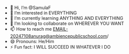 - 👋 Hi, I’m @SamulaF
- 👀 I’m interested in EVERYTHING
- 🌱 I’m currently learning ANYTHING AND EVERYTHING
- 💞️ I’m looking to collaborate on WHEREVER YOU WANT
- 📫 How to reach me EMAIL-20247108anurag@ambiencepublicschool.com/ 
- 😄 Pronouns: He/Him
- ⚡ Fun fact: I WILL SUCCEED IN WHATEVER I DO

<!---
SamulaF/SamulaF is a ✨ special ✨ repository because its `README.md` (this file) appears on your GitHub profile.
You can click the Preview link to take a look at your changes.
--->
